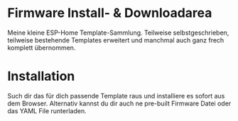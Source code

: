 # Firmware Install- & Downloadarea

Meine kleine ESP-Home Template-Sammlung. Teilweise selbstgeschrieben, teilweise bestehende Templates erweitert und manchmal auch ganz frech komplett übernommen.

# Installation

Such dir das für dich passende Template raus und installiere es sofort aus dem Browser. Alternativ kannst du dir auch ne pre-built Firmware Datei oder das YAML File runterladen.<br>

<esp-web-install-button manifest="./manifest.json"></esp-web-install-button>

<script type="module" src="https://unpkg.com/esp-web-tools@9.1.0/dist/web/install-button.js?module"></script>